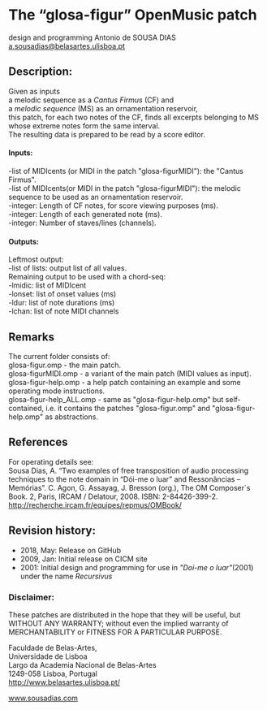 # The “glosa-figur” OpenMusic patch

design and programming
Antonio de SOUSA DIAS
a.sousadias@belasartes.ulisboa.pt


## Description:
Given as inputs<br>
a melodic sequence as a _Cantus Firmus_ (CF) and<br>
a _melodic sequence_ (MS) as an ornamentation reservoir,<br>
this patch, for each two notes of the CF, finds all excerpts belonging to MS whose extreme notes form the same interval.<br>
The resulting data is prepared to be read by a score editor.

#### Inputs:
-list of MIDIcents (or MIDI in the patch "glosa-figurMIDI"): the "Cantus Firmus".<br>
-list of MIDIcents(or MIDI in the patch "glosa-figurMIDI"): the melodic sequence to be used as an ornamentation reservoir.<br>
-integer: Length of CF notes, for score viewing purposes (ms).<br>
-integer: Length of each generated note (ms).<br>
-integer: Number of staves/lines (channels).


#### Outputs:
Leftmost output:<br>
-list of lists: output list of all values.<br>
Remaining output to be used with a chord-seq:<br>
-lmidic: list of MIDIcent<br>
-lonset: list of onset values (ms)<br>
-ldur: list of note durations (ms)<br>
-lchan: list of note MIDI channels<br>

## Remarks
The current folder consists of:<br>
glosa-figur.omp - the main patch.<br>
glosa-figurMIDI.omp - a variant of the main patch (MIDI values as input).<br>
glosa-figur-help.omp - a help patch containing an example and some operating mode instructions.<br>
glosa-figur-help_ALL.omp - same as "glosa-figur-help.omp" but self-contained, i.e. it contains the patches "glosa-figur.omp" and "glosa-figur-help.omp" as abstractions.<br>

## References
For operating details see:<br>
Sousa Dias, A. “Two examples of free transposition of audio processing techniques to the note domain in “Dói-me o luar” and Ressonâncias – Memórias”. C. Agon, G. Assayag, J. Bresson (org.), The OM Composer´s Book. 2, Paris, IRCAM / Delatour, 2008.
ISBN: 2-84426-399-2.
http://recherche.ircam.fr/equipes/repmus/OMBook/


## Revision history:
- 2018, May: Release on GitHub<br>
- 2009, Jan: Initial release on CICM site<br>
- 2001: Initial design and programming for use in _"Doi-me o luar"_(2001) under the name _Recursivus_<br>


### Disclaimer:
These patches are distributed in the hope that they will be useful, but WITHOUT ANY WARRANTY; without even the implied warranty of MERCHANTABILITY or FITNESS FOR A PARTICULAR PURPOSE.



Faculdade de Belas-Artes,<br>
Universidade de Lisboa<br>
Largo da Academia Nacional de Belas-Artes<br>
1249-058 Lisboa, Portugal<br>
http://www.belasartes.ulisboa.pt/

www.sousadias.com


